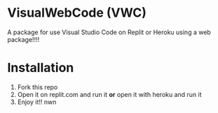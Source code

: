 # VisualWebCode (VWC)
A package for use Visual Studio Code on Replit or Heroku using a web package!!!!


# Installation

1. Fork this repo
2. Open it on replit.com and run it **or** open it with heroku and run it
3. Enjoy it!! nwn
